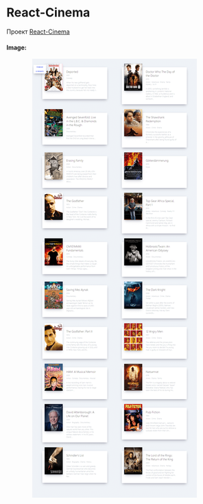 # React-Cinema

Проект [React-Cinema](http://alexdyatlov.github.io/react-cinema)

#### Image:
<p align="center">
  <img src="https://github.com/AlexDyatlov/react-cinema/raw/master/src/img/readme.png">
</p>